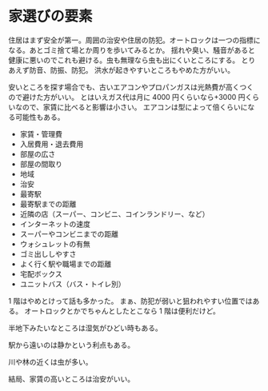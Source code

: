 # 家選びの要素

住居はまず安全が第一。周囲の治安や住居の防犯。オートロックは一つの指標になる。あとゴミ捨て場とか周りを歩いてみるとか。
揺れや臭い、騒音があると健康に悪いのでこれも避ける。虫も無理なら虫も出にくいところにする。
とりあえず防音、防振、防犯。
洪水が起きやすいところもやめた方がいい。

安いところを探す場合でも、古いエアコンやプロパンガスは光熱費が高くつくので避けた方がいい。
とはいえガス代は月に 4000 円くらいなら+3000 円くらいなので、家賃に比べると影響は小さい。
エアコンは型によって倍くらいになる可能性もある。

- 家賃・管理費
- 入居費用・退去費用
- 部屋の広さ
- 部屋の間取り
- 地域
- 治安
- 最寄駅
- 最寄駅までの距離
- 近隣の店（スーパー、コンビニ、コインランドリー、など）
- インターネットの速度
- スーパーやコンビニまでの距離
- ウォシュレットの有無
- ゴミ出ししやすさ
- よく行く駅や職場までの距離
- 宅配ボックス
- ユニットバス（バス・トイレ別）

1 階はやめとけって話も多かった。
まぁ、防犯が弱いと狙われやすい位置ではある。
オートロックとかでちゃんとしたとこなら 1 階は便利だけど。

半地下みたいなところは湿気がひどい時もある。

駅から遠いのは静かという利点もある。

川や林の近くは虫が多い。

結局、家賃の高いところは治安がいい。
